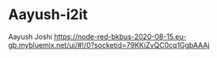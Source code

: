 # Aayush-i2it
Aayush Joshi 
https://node-red-bkbus-2020-08-15.eu-gb.mybluemix.net/ui/#!/0?socketid=79KKiZvQC0cq1GgbAAAj
